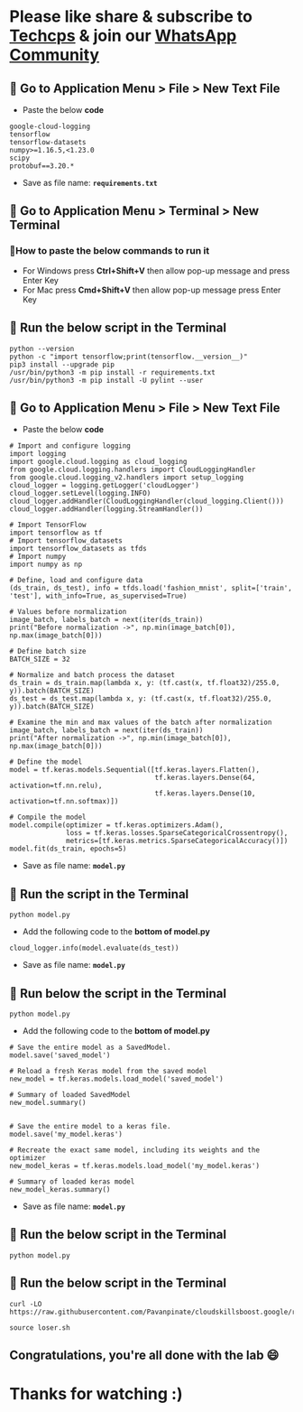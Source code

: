 
# Please like share & subscribe to [Techcps](https://www.youtube.com/@techcps) & join our [WhatsApp Community](https://whatsapp.com/channel/0029Va9nne147XeIFkXYv71A)

## 🚨 Go to Application Menu > File > New Text File
- Paste the below **code**
```
google-cloud-logging
tensorflow
tensorflow-datasets
numpy>=1.16.5,<1.23.0
scipy
protobuf==3.20.*
```
- Save as file name: **`requirements.txt`**

## 🚨 Go to Application Menu > Terminal > New Terminal
### 🚨How to paste the below commands to run it
- For Windows press **Ctrl+Shift+V** then allow pop-up message and press Enter Key
- For Mac press **Cmd+Shift+V** then allow pop-up message press Enter Key

## 🚨 Run the below script in the Terminal
```
python --version
python -c "import tensorflow;print(tensorflow.__version__)"
pip3 install --upgrade pip
/usr/bin/python3 -m pip install -r requirements.txt
/usr/bin/python3 -m pip install -U pylint --user
```

## 🚨 Go to Application Menu > File > New Text File
- Paste the below **code**

```
# Import and configure logging
import logging
import google.cloud.logging as cloud_logging
from google.cloud.logging.handlers import CloudLoggingHandler
from google.cloud.logging_v2.handlers import setup_logging
cloud_logger = logging.getLogger('cloudLogger')
cloud_logger.setLevel(logging.INFO)
cloud_logger.addHandler(CloudLoggingHandler(cloud_logging.Client()))
cloud_logger.addHandler(logging.StreamHandler())

# Import TensorFlow
import tensorflow as tf
# Import tensorflow_datasets
import tensorflow_datasets as tfds
# Import numpy
import numpy as np

# Define, load and configure data
(ds_train, ds_test), info = tfds.load('fashion_mnist', split=['train', 'test'], with_info=True, as_supervised=True)

# Values before normalization
image_batch, labels_batch = next(iter(ds_train))
print("Before normalization ->", np.min(image_batch[0]), np.max(image_batch[0]))

# Define batch size
BATCH_SIZE = 32

# Normalize and batch process the dataset
ds_train = ds_train.map(lambda x, y: (tf.cast(x, tf.float32)/255.0, y)).batch(BATCH_SIZE)
ds_test = ds_test.map(lambda x, y: (tf.cast(x, tf.float32)/255.0, y)).batch(BATCH_SIZE)

# Examine the min and max values of the batch after normalization
image_batch, labels_batch = next(iter(ds_train))
print("After normalization ->", np.min(image_batch[0]), np.max(image_batch[0]))

# Define the model
model = tf.keras.models.Sequential([tf.keras.layers.Flatten(),
                                    tf.keras.layers.Dense(64, activation=tf.nn.relu),
                                    tf.keras.layers.Dense(10, activation=tf.nn.softmax)])

# Compile the model
model.compile(optimizer = tf.keras.optimizers.Adam(),
              loss = tf.keras.losses.SparseCategoricalCrossentropy(),
              metrics=[tf.keras.metrics.SparseCategoricalAccuracy()])
model.fit(ds_train, epochs=5)
```
- Save as file name: **`model.py`**

## 🚨 Run the script in the Terminal
```
python model.py
```

- Add the following code to the **bottom of model.py**
```
cloud_logger.info(model.evaluate(ds_test))
```
- Save as file name: **`model.py`**

## 🚨 Run below the script in the Terminal
```
python model.py
```

- Add the following code to the **bottom of model.py**
```
# Save the entire model as a SavedModel.
model.save('saved_model')

# Reload a fresh Keras model from the saved model
new_model = tf.keras.models.load_model('saved_model')

# Summary of loaded SavedModel
new_model.summary()


# Save the entire model to a keras file.
model.save('my_model.keras')

# Recreate the exact same model, including its weights and the optimizer
new_model_keras = tf.keras.models.load_model('my_model.keras')

# Summary of loaded keras model
new_model_keras.summary()
```
- Save as file name: **`model.py`**

## 🚨 Run the below script in the Terminal
```
python model.py
```

## 🚨 Run the below script in the Terminal
```
curl -LO https://raw.githubusercontent.com/Pavanpinate/cloudskillsboost.google/refs/heads/main/Introduction%20to%20Computer%20Vision%20with%20TensorFlow/loser.sh

source loser.sh
```

## Congratulations, you're all done with the lab 😄

# Thanks for watching :)
